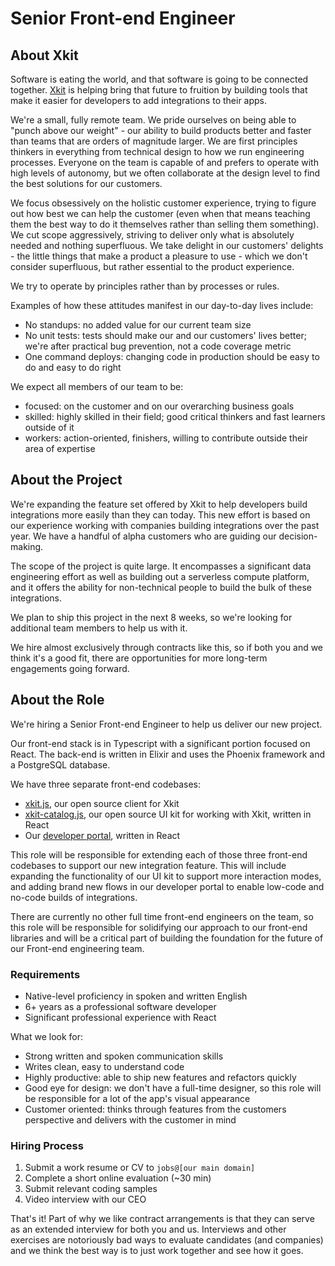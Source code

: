 # Senior Front-end Engineer

## About Xkit

Software is eating the world, and that software is going to be connected together. [Xkit](https://xkit.co) is helping bring that future to fruition by building tools that make it easier for developers to add integrations to their apps.

We're a small, fully remote team. We pride ourselves on being able to "punch above our weight" - our ability to build products better and faster than teams that are orders of magnitude larger. We are first principles thinkers in everything from technical design to how we run engineering processes. Everyone on the team is capable of and prefers to operate with high levels of autonomy, but we often collaborate at the design level to find the best solutions for our customers.

We focus obsessively on the holistic customer experience, trying to figure out how best we can help the customer (even when that means teaching them the best way to do it themselves rather than selling them something). We cut scope aggressively, striving to deliver only what is absolutely needed and nothing superfluous. We take delight in our customers' delights - the little things that make a product a pleasure to use - which we don't consider superfluous, but rather essential to the product experience.

We try to operate by principles rather than by processes or rules.

Examples of how these attitudes manifest in our day-to-day lives include:
- No standups: no added value for our current team size
- No unit tests: tests should make our and our customers' lives better; we're after practical bug prevention, not a code coverage metric
- One command deploys: changing code in production should be easy to do and easy to do right

We expect all members of our team to be:
- focused: on the customer and on our overarching business goals
- skilled: highly skilled in their field; good critical thinkers and fast learners outside of it
- workers: action-oriented, finishers, willing to contribute outside their area of expertise

## About the Project

We're expanding the feature set offered by Xkit to help developers build integrations more easily than they can today. This new effort is based on our experience working with companies building integrations over the past year. We have a handful of alpha customers who are guiding our decision-making.

The scope of the project is quite large. It encompasses a significant data engineering effort as well as building out a serverless compute platform, and it offers the ability for non-technical people to build the bulk of these integrations.

We plan to ship this project in the next 8 weeks, so we're looking for additional team members to help us with it.

We hire almost exclusively through contracts like this, so if both you and we think it's a good fit, there are opportunities for more long-term engagements going forward.

## About the Role

We're hiring a Senior Front-end Engineer to help us deliver our new project.

Our front-end stack is in Typescript with a significant portion focused on React. The back-end is written in Elixir and uses the Phoenix framework and a PostgreSQL database.

We have three separate front-end codebases:
- [xkit.js](https://github.com/xkit-co/xkit.js), our open source client for Xkit
- [xkit-catalog.js](https://github.com/xkit-co/xkit-catalog.js), our open source UI kit for working with Xkit, written in React
- Our [developer portal](https://app.xkit.co), written in React

This role will be responsible for extending each of those three front-end codebases to support our new integration feature. This will include expanding the functionality of our UI kit to support more interaction modes, and adding brand new flows in our developer portal to enable low-code and no-code builds of integrations.

There are currently no other full time front-end engineers on the team, so this role will be responsible for solidifying our approach to our front-end libraries and will be a critical part of building the foundation for the future of our Front-end engineering team.

### Requirements

- Native-level proficiency in spoken and written English
- 6+ years as a professional software developer
- Significant professional experience with React


What we look for:
- Strong written and spoken communication skills
- Writes clean, easy to understand code
- Highly productive: able to ship new features and refactors quickly
- Good eye for design: we don't have a full-time designer, so this role will be responsible for a lot of the app's visual appearance
- Customer oriented: thinks through features from the customers perspective and delivers with the customer in mind


### Hiring Process

1. Submit a work resume or CV to `jobs@[our main domain]`
2. Complete a short online evaluation (~30 min)
3. Submit relevant coding samples
4. Video interview with our CEO

That's it! Part of why we like contract arrangements is that they can serve as an extended interview for both you and us. Interviews and other exercises are notoriously bad ways to evaluate candidates (and companies) and we think the best way is to just work together and see how it goes.
